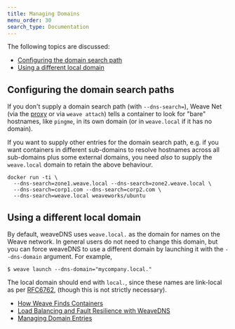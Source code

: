 ```yaml
---
title: Managing Domains
menu_order: 30
search_type: Documentation
---
```


The following topics are discussed:

* [Configuring the domain search path](#domain-search-path)
* [Using a different local domain](#local-domain)

## <a name="domain-search-path"></a>Configuring the domain search paths

If you don't supply a domain search path (with `--dns-search=`), Weave
Net (via the [proxy](/site/tasks/weave-docker-api/weave-docker-api.md) or via `weave attach`)
tells a container to look for "bare" hostnames, like `pingme`, in its
own domain (or in `weave.local` if it has no domain).

If you want to supply other entries for the domain search path,
e.g. if you want containers in different sub-domains to resolve
hostnames across all sub-domains plus some external domains, you need
*also* to supply the `weave.local` domain to retain the above
behaviour.

```
docker run -ti \
  --dns-search=zone1.weave.local --dns-search=zone2.weave.local \
  --dns-search=corp1.com --dns-search=corp2.com \
  --dns-search=weave.local weaveworks/ubuntu
```

## <a name="local-domain"></a>Using a different local domain

By default, weaveDNS uses `weave.local.` as the domain for names on the
Weave network. In general users do not need to change this domain, but
you can force weaveDNS to use a different domain by launching it with
the `--dns-domain` argument. For example,

```
$ weave launch --dns-domain="mycompany.local."
```

The local domain should end with `local.`, since these names are
link-local as per [RFC6762](https://tools.ietf.org/html/rfc6762),
(though this is not strictly necessary).


 * [How Weave Finds Containers](/site/how-works-weavedns.md)
 * [Load Balancing and Fault Resilience with WeaveDNS](/site/tasks/weavedns/load-balance-fault-weavedns.md)
 * [Managing Domain Entries](/site/tasks/weavedns/managing-entries-weavedns.md)
